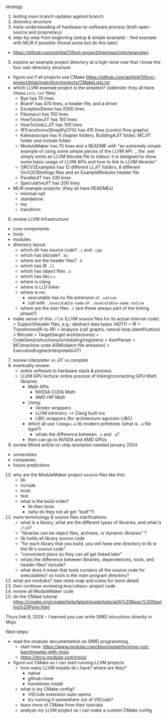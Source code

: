 strategy

1. testing main branch updates against branch
2. directory structure
3. meta-understanding of hardware-to-software process (both open-source and proprietary)
4. step-by-step from beginning (setup & simple example) - find example with MLIR if possible (found some but do this later)
  - https://github.com/ashlink11/llvm-project/tree/main/mlir/examples 
5. explore an example project directory at a high-level now that i know the four sub-directory structure
  - figure out if all projects use CMake https://github.com/ashlink11/llvm-project/blob/main/llvm/projects/CMakeLists.txt 
  - which LLVM example project is the simplest? (sidenote: they all have `CMakeLists.txt` files)
    - Bye has 70 lines 
    - BrainF has 470 lines, a header file, and a driver
    - ExceptionDemo has 2000 lines
    - Fibonacci has 150 lines
    - HowToUseJIT has 150 lines
    - HowToUseLLJIT has 100 lines
    - IRTransforms(SimplifyCFG) has 415 lines (control flow graphs)
    - Kaleidoscope has 9 chapter folders, BuildingAJIT folder, MCJIT folder and include folder
    - ModuleMaker has 70 lines and a README with "an extremely simple example of using some simple pieces of the LLVM API ... the .exe simply emits an LLVM bitcode file to stdout. it is designed to show some basic usage of LLVM APIs and how to link to LLVM libraries"
    - ORCV2Examples has 12 different LLJIT folders, 8 different OrcV2CBindings files and an ExampleModules header file
    - ParallelJIT has 330 lines
    - SpeculativeJIT has 200 lines
  - MLIR example projects: (they all have READMEs)
    - minimal-opt
    - standalone
    - toy
    - transform
6. review LLVM infrastructure
  - core components
  - tools
  - modules
  - directory layout
    - which dir has source code? `.c` and `.cpp`
    - which has bitcode? `.bc`
    - where are the header files? `.h`
    - which has IR `.ll`
    - which has object files `.o`
    - which has libc++
    - where is clang
    - where is LLD linker
    - where is mc 
      - executable has no file extension or `.native` 
      - call with `./executable-name` or `./executable-name.native`
    - where are the asm files `.s` (are these always part of the linking phase?)
  - make sense of this:
    `/lib` (LLVM source files for its actual internal code) 
        >
        Support(header files, e.g.: abstract data types (ADT))
        >
        IR
        >
        Transforms(IR-to-IR)
        >
        Analysis (call graphs, natural loop identification)
        >
        Bitcode
        >
        Target(target architectures)
        >
        CodeGen(instructions/scheduling/registers)
        >
        AsmParser
        >
        MC(machine code ASM/object-file emission)
        >
        ExecutionEngine(interpreted/JIT)
7. review interpreter vs JIT vs compiler
8. eventually review:
   - entire software to hardware stack & process
   - LLVM GPU lecture: entire process of linking/connecting GPU Math libraries 
     - Math APIs
       - NVIDIA CUDA Math
       - AMD HIP Math
     - Using:
       - Vendor wrappers
       - LLVM intrinsics --> Clang built-ins
       - LIBC wrappers (for architecture-agnostic LIBC)
     - which all use `libmgpu.a` lib modern primitives (what is `.a` file type?)
       - whats the difference between `.s` and `.a`?
     - then can go to NVIDIA and AMD GPUs 
9. review Wired article on chip revolution needed january 2024
  - universities
  - companies
  - future predictions
10. why are the ModuleMaker project source files like this:
    - lib
    - include
    - tools
    - test 
    - what is the build order?
      - lib then tools
      - (why do they not all get "built"?)
11. more terminology & source files clarifications:
    - what is a library, what are the different types of libraries, and what is `/lib`?
    - "libraries can be object files, archives, or dynamic libraries" ?
    - lib holds all library source code
    - "for each library that you build, you will have one directory in lib w the lib's source code"
    - "convenient place so they can all get linked later"
    - whats the difference between libraries, dependencies, tools, and header files? include? 
    - what does it mean that tools contains all the source code for executables? so tools is the main program directory?
12. what are modules? (see meta-map and notes for more detail) 
13. then continue reviewing `ModuleMaker` project code
14. review all ModuleMaker code
15. do the CMake tutorial https://cmake.org/cmake/help/latest/guide/tutorial/A%20Basic%20Starting%20Point.html

Thurs Feb 8, 2024 - I learned you can write SIMD intructions directly in Mojo

Next steps:
- read the modular documentation on SIMD programming, 
  - start here: https://www.modular.com/blog/outperforming-rust-benchmarks-with-mojo 
  - https://docs.modular.com/mojo/
- figure out CMake so I can start running LLVM projects
  - how many LLVM installs do i have? where are they?
    - native
    - github clone
    - homebrew install
  - what is my CMake config?
    - VSCode extension auto-opens
    - try running it somewhere out of VSCode?
  - learn more of CMake from their tutorials
  - analyze my LLVM project so i can make a custom CMake config


